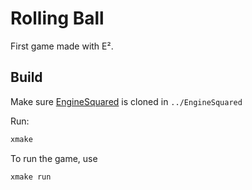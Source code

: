 # Rolling Ball

First game made with E².

## Build

Make sure [EngineSquared](https://github.com/EngineSquared/EngineSquared/) is cloned in `../EngineSquared`

Run:
```bash
xmake
```

To run the game, use
```bash
xmake run
```
